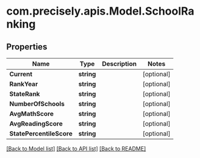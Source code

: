 # com.precisely.apis.Model.SchoolRanking
## Properties

Name | Type | Description | Notes
------------ | ------------- | ------------- | -------------
**Current** | **string** |  | [optional] 
**RankYear** | **string** |  | [optional] 
**StateRank** | **string** |  | [optional] 
**NumberOfSchools** | **string** |  | [optional] 
**AvgMathScore** | **string** |  | [optional] 
**AvgReadingScore** | **string** |  | [optional] 
**StatePercentileScore** | **string** |  | [optional] 

[[Back to Model list]](../README.md#documentation-for-models) [[Back to API list]](../README.md#documentation-for-api-endpoints) [[Back to README]](../README.md)

